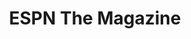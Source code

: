 ---
collection_archive: false
collection_awards: []
collection_category:
  - Kids
  - Editorial
  - Reportage
  - Lifestyle
  - Humor
  - Sports + Athletes
  - Still Life + Details
  - Portraits
  - Color
collection_content: 
collection_cover: https://d1sf55qlb7p6hz.cloudfront.net/puig-7.jpg
collection_cover_mobile: https://d1sf55qlb7p6hz.cloudfront.net/vertical_covers-41.jpg
collection_description: >-
  ESPN host Sam Alipour joined Major League Baseball star Yasiel Puig, his
  friends, teammates, and family at his home for Sam’s SportsCenter segment
  “Hangtime: Partying With Puig.”
collection_description_alignment: center
collection_exhibition: []
collection_filter: Commissioned + Stock
collection_hidden: false
collection_meta: Partying With Puig
collection_press: []
collection_preview:
  - https://d1sf55qlb7p6hz.cloudfront.net/espn_puig_covers-1.jpg
  - https://d1sf55qlb7p6hz.cloudfront.net/espn_puig_covers-2.jpg
  - https://d1sf55qlb7p6hz.cloudfront.net/espn_puig_covers-3.jpg
  - https://d1sf55qlb7p6hz.cloudfront.net/espn_puig_covers-4.jpg
cover_image: https://d1sf55qlb7p6hz.cloudfront.net/social-18.jpg
date: 
hide_footer: true
layout: blocks
logo: 
navigation_theme: white
slug: partying-with-puig
theme_color: 86D0F7
theme_color_all_works: D587FF
title: ESPN The Magazine
collection_blocks:
  - _bookshop_name: collections/media-row-start
    row_alignment: between
  - _bookshop_name: collections/media-element 
    color: FBF2E9
    image: https://d1sf55qlb7p6hz.cloudfront.net/puig-1.jpg
    margin_left: 25
    margin_right: 0
    margin_y: 100
    width: 60
  - _bookshop_name: collections/media-row
    row_alignment: between
  - _bookshop_name: collections/media-element
    align_y: start
    color: D7E0ED
    image: https://d1sf55qlb7p6hz.cloudfront.net/puig-2b-single.jpg
    margin_left: 5
    margin_right: 0
    margin_y: 300
    width: 25
  - _bookshop_name: collections/media-element
    align_y: start
    color: FEF7F2
    image: https://d1sf55qlb7p6hz.cloudfront.net/puig-2c-single.jpg
    margin_left: 0
    margin_right: 25
    margin_y: 100
    width: 40
  - _bookshop_name: collections/media-row
    row_alignment: between
  - _bookshop_name: collections/media-element 
    color: F6DDCB
    image: https://d1sf55qlb7p6hz.cloudfront.net/puig-3.jpg
    margin_left: 55
    margin_right: 0
    margin_y: 100
    width: 40
  - _bookshop_name: collections/media-row
    row_alignment: between
  - _bookshop_name: collections/media-element
    align_y: start
    color: E6DCD7
    image: https://d1sf55qlb7p6hz.cloudfront.net/puig-4b-single.jpg
    margin_left: 20
    margin_right: 0
    margin_y: 100
    width: 20
  - _bookshop_name: collections/media-element
    align_y: start
    color: E4EEF9
    image: https://d1sf55qlb7p6hz.cloudfront.net/puig-4c-single.jpg
    margin_left: 0
    margin_right: 35
    margin_y: 100
    width: 20
  - _bookshop_name: collections/media-row
    row_alignment: between
  - _bookshop_name: collections/media-element 
    color: F6E8DC
    image: https://d1sf55qlb7p6hz.cloudfront.net/puig-5.jpg
    margin_left: 30
    margin_y: 100
    width: 60
  - _bookshop_name: collections/media-row
    row_alignment: between
  - _bookshop_name: collections/media-element
    align_y: start
    color: FEDDBF
    image: https://d1sf55qlb7p6hz.cloudfront.net/puig-6b-single.jpg
    margin_left: 40
    margin_right: 0
    margin_y: 200
    width: 20
  - _bookshop_name: collections/media-element
    align_y: start
    color: C4EAE1
    image: https://d1sf55qlb7p6hz.cloudfront.net/puig-6c-single.jpg
    margin_left: 0
    margin_right: 5
    margin_y: 100
    width: 30
  - _bookshop_name: collections/media-row
    row_alignment: between
  - _bookshop_name: collections/media-element
    align_y: start
    color: F3E7E1
    image: https://d1sf55qlb7p6hz.cloudfront.net/puig-8b-single.jpg
    margin_left: 5
    margin_right: 0
    margin_y: 100
    width: 20
  - _bookshop_name: collections/media-element
    align_y: start
    color: FACFD1
    image: https://d1sf55qlb7p6hz.cloudfront.net/puig-8c-single.jpg
    margin_right: 55
    margin_y: 100
    width: 20
  - _bookshop_name: collections/media-row
    row_alignment: between
  - _bookshop_name: collections/media-element 
    color: F7E7DA
    image: https://d1sf55qlb7p6hz.cloudfront.net/puig-7.jpg
    margin_left: 20
    margin_y: 100
    width: 40
  - _bookshop_name: collections/media-element 
    color: DCE4F2
    image: https://d1sf55qlb7p6hz.cloudfront.net/puig-9.jpg
    margin_left: 0
    margin_right: 10
    margin_y: 500
    width: 25
  - _bookshop_name: collections/media-row
    row_alignment: between
  - _bookshop_name: collections/media-element 
    color: F5E0D4
    image: https://d1sf55qlb7p6hz.cloudfront.net/puig-10.jpg
    margin_left: 25
    margin_y: 100
    width: 50
  - _bookshop_name: collections/media-row-end
---